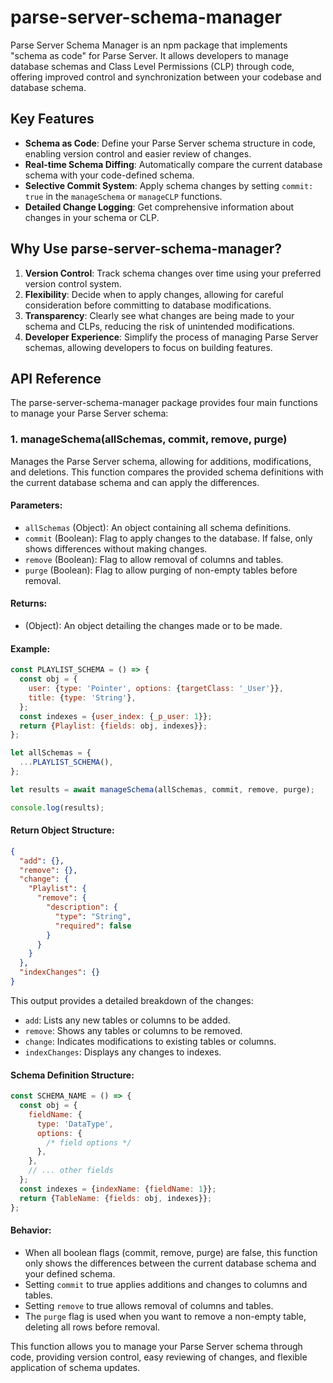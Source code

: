 # parse-server-schema-manager

Parse Server Schema Manager is an npm package that implements "schema as code" for Parse Server. It allows developers to manage database schemas and Class Level Permissions (CLP) through code, offering improved control and synchronization between your codebase and database schema.

## Key Features

- **Schema as Code**: Define your Parse Server schema structure in code, enabling version control and easier review of changes.
- **Real-time Schema Diffing**: Automatically compare the current database schema with your code-defined schema.
- **Selective Commit System**: Apply schema changes by setting `commit: true` in the `manageSchema` or `manageCLP` functions.
- **Detailed Change Logging**: Get comprehensive information about changes in your schema or CLP.

## Why Use parse-server-schema-manager?

1. **Version Control**: Track schema changes over time using your preferred version control system.
2. **Flexibility**: Decide when to apply changes, allowing for careful consideration before committing to database modifications.
3. **Transparency**: Clearly see what changes are being made to your schema and CLPs, reducing the risk of unintended modifications.
4. **Developer Experience**: Simplify the process of managing Parse Server schemas, allowing developers to focus on building features.

## API Reference

The parse-server-schema-manager package provides four main functions to manage your Parse Server schema:

### 1. manageSchema(allSchemas, commit, remove, purge)

Manages the Parse Server schema, allowing for additions, modifications, and deletions. This function compares the provided schema definitions with the current database schema and can apply the differences.

#### Parameters:

- `allSchemas` (Object): An object containing all schema definitions.
- `commit` (Boolean): Flag to apply changes to the database. If false, only shows differences without making changes.
- `remove` (Boolean): Flag to allow removal of columns and tables.
- `purge` (Boolean): Flag to allow purging of non-empty tables before removal.

#### Returns:

- (Object): An object detailing the changes made or to be made.

#### Example:

```javascript
const PLAYLIST_SCHEMA = () => {
  const obj = {
    user: {type: 'Pointer', options: {targetClass: '_User'}},
    title: {type: 'String'},
  };
  const indexes = {user_index: {_p_user: 1}};
  return {Playlist: {fields: obj, indexes}};
};

let allSchemas = {
  ...PLAYLIST_SCHEMA(),
};

let results = await manageSchema(allSchemas, commit, remove, purge);

console.log(results);
```

#### Return Object Structure:

```json
{
  "add": {},
  "remove": {},
  "change": {
    "Playlist": {
      "remove": {
        "description": {
          "type": "String",
          "required": false
        }
      }
    }
  },
  "indexChanges": {}
}
```

This output provides a detailed breakdown of the changes:

- `add`: Lists any new tables or columns to be added.
- `remove`: Shows any tables or columns to be removed.
- `change`: Indicates modifications to existing tables or columns.
- `indexChanges`: Displays any changes to indexes.

#### Schema Definition Structure:

```javascript
const SCHEMA_NAME = () => {
  const obj = {
    fieldName: {
      type: 'DataType',
      options: {
        /* field options */
      },
    },
    // ... other fields
  };
  const indexes = {indexName: {fieldName: 1}};
  return {TableName: {fields: obj, indexes}};
};
```

#### Behavior:

- When all boolean flags (commit, remove, purge) are false, this function only shows the differences between the current database schema and your defined schema.
- Setting `commit` to true applies additions and changes to columns and tables.
- Setting `remove` to true allows removal of columns and tables.
- The `purge` flag is used when you want to remove a non-empty table, deleting all rows before removal.

This function allows you to manage your Parse Server schema through code, providing version control, easy reviewing of changes, and flexible application of schema updates.
